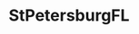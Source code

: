 ---
title: StPetersburgFL
crosslinks:
- TropicalWeather
- gifs
- '2013'
- conspiracy
- Entrepreneur
- lfg
- livven
- watchpeopledie
- tampa
- Anatomy
---